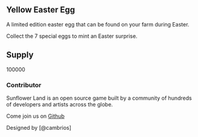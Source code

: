 ## Yellow Easter Egg

A limited edition easter egg that can be found on your farm during Easter.

Collect the 7 special eggs to mint an Easter surprise.

## Supply

100000


### Contributor

Sunflower Land is an open source game built by a community of hundreds of developers and artists across the globe.

Come join us on [Github](https://github.com/sunflower-land/sunflower-land)

Designed by [@cambrios]
